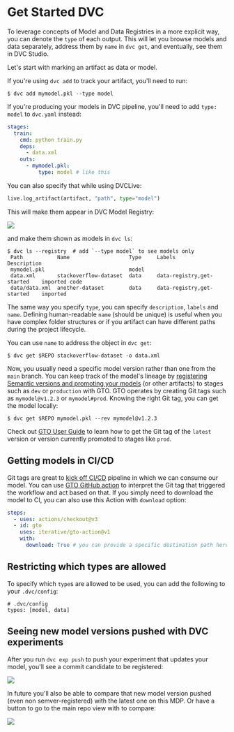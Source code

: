 # Get Started DVC

To leverage concepts of Model and Data Registries in a more explicit way, you
can denote the `type` of each output. This will let you browse models and data
separately, address them by `name` in `dvc get`, and eventually, see them in DVC
Studio.

Let's start with marking an artifact as data or model.

If you're using `dvc add` to track your artifact, you'll need to run:

```dvc
$ dvc add mymodel.pkl --type model
```

If you're producing your models in DVC pipeline, you'll need to add
`type: model` to `dvc.yaml` instead:

```yaml
stages:
  train:
    cmd: python train.py
    deps:
      - data.xml
    outs:
      - mymodel.pkl:
          type: model # like this
```

You can also specify that while using DVCLive:

```py
live.log_artifact(artifact, "path", type="model")
```

This will make them appear in DVC Model Registry:

![](https://user-images.githubusercontent.com/6797716/223443152-84f57b79-3395-4965-97f9-edc81896a1dc.png)

and make them shown as models in `dvc ls`:

```dvc
$ dvc ls --registry  # add `--type model` to see models only
 Path           Name                   Type     Labels                       Description
 mymodel.pkl                           model
 data.xml       stackoverflow-dataset  data     data-registry,get-started    imported code
 data/data.xml  another-dataset        data     data-registry,get-started    imported
```

The same way you specify `type`, you can specify `description`, `labels` and
`name`. Defining human-readable `name` (should be unique) is useful when you
have complex folder structures or if you artifact can have different paths
during the project lifecycle.

You can use `name` to address the object in `dvc get`:

```dvc
$ dvc get $REPO stackoverflow-dataset -o data.xml
```

Now, you usually need a specific model version rather than one from the `main`
branch. You can keep track of the model's lineage by
[registering Semantic versions and promoting your models](/doc/gto/get-started)
(or other artifacts) to stages such as `dev` or `production` with GTO. GTO
operates by creating Git tags such as `mymodel@v1.2.3` or `mymodel#prod`.
Knowing the right Git tag, you can get the model locally:

```dvc
$ dvc get $REPO mymodel.pkl --rev mymodel@v1.2.3
```

Check out
[GTO User Guide](/doc/gto/user-guide/#getting-artifacts-in-systems-downstream)
to learn how to get the Git tag of the `latest` version or version currently
promoted to stages like `prod`.

## Getting models in CI/CD

Git tags are great to [kick off CI/CD](/doc/gto/user-guide/#acting-in-cicd)
pipeline in which we can consume our model. You can use
[GTO GitHub action](https://github.com/iterative/gto-action) to interpret the
Git tag that triggered the workflow and act based on that. If you simply need to
download the model to CI, you can also use this Action with `download` option:

```yaml
steps:
  - uses: actions/checkout@v3
  - id: gto
    uses: iterative/gto-action@v1
    with:
      download: True # you can provide a specific destination path here instead of `True`
```

## Restricting which types are allowed

To specify which `type`s are allowed to be used, you can add the following to
your `.dvc/config`:

```
# .dvc/config
types: [model, data]
```

## Seeing new model versions pushed with DVC experiments

After you run `dvc exp push` to push your experiment that updates your model,
you'll see a commit candidate to be registered:

![](https://user-images.githubusercontent.com/6797716/223444959-d8ddd1a0-5582-405f-9ab0-807e1a0c9489.png)

In future you'll also be able to compare that new model version pushed (even non
semver-registered) with the latest one on this MDP. Or have a button to go to
the main repo view with to compare:

![](https://user-images.githubusercontent.com/6797716/223445799-7ae65e58-6a9e-42a8-890a-f04839349873.png)
